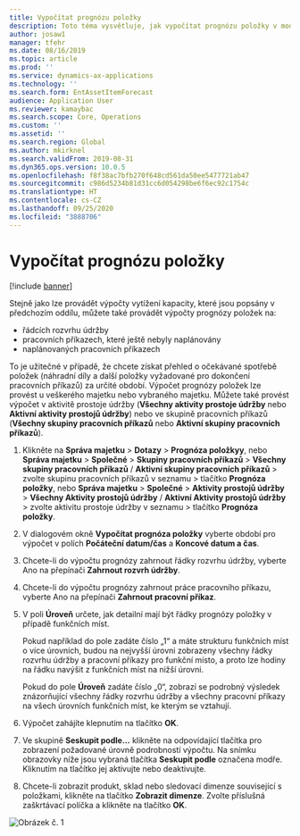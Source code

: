 ```yaml
---
title: Vypočítat prognózu položky
description: Toto téma vysvětluje, jak vypočítat prognózu položky v modulu Správa majetku.
author: josaw1
manager: tfehr
ms.date: 08/16/2019
ms.topic: article
ms.prod: ''
ms.service: dynamics-ax-applications
ms.technology: ''
ms.search.form: EntAssetItemForecast
audience: Application User
ms.reviewer: kamaybac
ms.search.scope: Core, Operations
ms.custom: ''
ms.assetid: ''
ms.search.region: Global
ms.author: mkirknel
ms.search.validFrom: 2019-08-31
ms.dyn365.ops.version: 10.0.5
ms.openlocfilehash: f8f38ac7bfb270f648cd561da50ee5477721ab47
ms.sourcegitcommit: c986d5234b81d31cc6d054298be6f6ec92c1754c
ms.translationtype: HT
ms.contentlocale: cs-CZ
ms.lasthandoff: 09/25/2020
ms.locfileid: "3888706"
---
```

# <a name="calculate-item-forecast"></a>Vypočítat prognózu položky

[!include [banner](../../includes/banner.md)]

 

Stejně jako lze provádět výpočty vytížení kapacity, které jsou popsány v předchozím oddílu, můžete také provádět výpočty prognózy položek na:

- řádcích rozvrhu údržby  
- pracovních příkazech, které ještě nebyly naplánovány  
- naplánovaných pracovních příkazech

To je užitečné v případě, že chcete získat přehled o očekávané spotřebě položek (náhradní díly a další položky vyžadované pro dokončení pracovních příkazů) za určité období. Výpočet prognózy položek lze provést u veškerého majetku nebo vybraného majetku. Můžete také provést výpočet v aktivitě prostoje údržby (**Všechny aktivity prostoje údržby** nebo **Aktivní aktivity prostojů údržby**) nebo ve skupině pracovních příkazů (**Všechny skupiny pracovních příkazů** nebo **Aktivní skupiny pracovních příkazů**).

1. Klikněte na **Správa majetku** > **Dotazy** > **Prognóza položkyy**, nebo **Správa majetku** > **Společné** > **Skupiny pracovních příkazů** > **Všechny skupiny pracovních příkazů** / **Aktivní skupiny pracovních příkazů** > zvolte skupinu pracovních příkazů v seznamu > tlačítko **Prognóza položky**, nebo **Správa majetku** > **Společné** > **Aktivity prostojů údržby** > **Všechny Aktivity prostojů údržby** / **Aktivní Aktivity prostojů údržby** > zvolte aktivitu prostoje údržby v seznamu > tlačítko **Prognóza položky**.

2. V dialogovém okně **Vypočítat prognóza položky** vyberte období pro výpočet v polích **Počáteční datum/čas** a **Koncové datum a čas**.

3. Chcete-li do výpočtu prognózy zahrnout řádky rozvrhu údržby, vyberte Ano na přepínači **Zahrnout rozvrh údržby**.

4. Chcete-li do výpočtu prognózy zahrnout práce pracovního příkazu, vyberte Ano na přepínači **Zahrnout pracovní příkaz**.

5. V poli **Úroveň** určete, jak detailní mají být řádky prognózy položky v případě funkčních míst. 

      Pokud například do pole zadáte číslo „1“ a máte strukturu funkčních míst o více úrovních, budou na nejvyšší úrovni zobrazeny všechny řádky rozvrhu údržby a pracovní příkazy pro funkční místo, a proto lze hodiny na řádku navýšit z funkčních míst na nižší úrovni. 
  
      Pokud do pole **Úroveň** zadáte číslo „0“, zobrazí se podrobný výsledek znázorňující všechny řádky rozvrhu údržby a všechny pracovní příkazy na všech úrovních funkčních míst, ke kterým se vztahují.

6. Výpočet zahájíte klepnutím na tlačítko **OK**.

7. Ve skupině **Seskupit podle...** klikněte na odpovídající tlačítka pro zobrazení požadované úrovně podrobností výpočtu. Na snímku obrazovky níže jsou vybraná tlačítka **Seskupit podle** označena modře. Kliknutím na tlačítko jej aktivujte nebo deaktivujte.

8. Chcete-li zobrazit produkt, sklad nebo sledovací dimenze související s položkami, klikněte na tlačítko **Zobrazit dimenze**. Zvolte příslušná zaškrtávací políčka a klikněte na tlačítko **OK**.

![Obrázek č. 1](media/02-capacity-planning.png)
